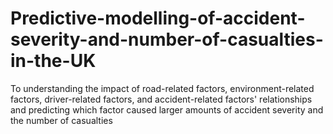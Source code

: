 # Predictive-modelling-of-accident-severity-and-number-of-casualties-in-the-UK
To understanding the impact of  road-related factors, environment-related factors, driver-related factors, and accident-related  factors' relationships and predicting which factor caused larger amounts of accident severity  and the number of casualties
